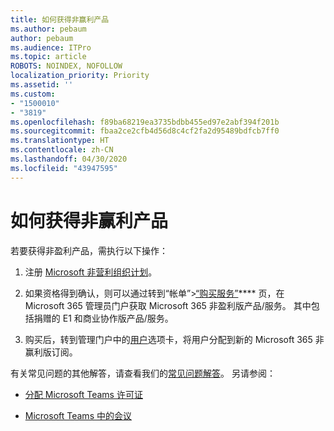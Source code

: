 ```yaml
---
title: 如何获得非赢利产品
ms.author: pebaum
author: pebaum
ms.audience: ITPro
ms.topic: article
ROBOTS: NOINDEX, NOFOLLOW
localization_priority: Priority
ms.assetid: ''
ms.custom:
- "1500010"
- "3819"
ms.openlocfilehash: f89ba68219ea3735bdbb455ed97e2abf394f201b
ms.sourcegitcommit: fbaa2ce2cfb4d56d8c4cf2fa2d95489bdfcb7ff0
ms.translationtype: HT
ms.contentlocale: zh-CN
ms.lasthandoff: 04/30/2020
ms.locfileid: "43947595"
---
```

# <a name="how-to-get-nonprofit-offers"></a>如何获得非赢利产品

若要获得非盈利产品，需执行以下操作：

1. 注册 [Microsoft 非营利组织计划](https://go.microsoft.com/fwlink/p/?linkid=2008962)。

2. 如果资格得到确认，则可以通过转到“帐单”>[“购买服务”](https://go.microsoft.com/fwlink/p/?linkid=868433)**** 页，在 Microsoft 365 管理员门户获取 Microsoft 365 非盈利版产品/服务。 其中包括捐赠的 E1 和商业协作版产品/服务。

3. 购买后，转到管理门户中的[用户](https://admin.microsoft.com/Adminportal/Home#/users)选项卡，将用户分配到新的 Microsoft 365 非赢利版订阅。

有关常见问题的其他解答，请查看我们的[常见问题解答](https://www.microsoft.com/microsoft-365/nonprofit/office-365-nonprofit#coreui-heading-67lnrlz)。 另请参阅：

- [分配 Microsoft Teams 许可证](https://docs.microsoft.com/MicrosoftTeams/assign-teams-licenses)

- [Microsoft Teams 中的会议](https://docs.microsoft.com/MicrosoftTeams/tutorial-meetings-in-teams)
